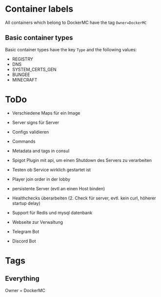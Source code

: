 # Container labels
All containers which belong to DockerMC have the tag `Owner=DockerMC`

## Basic container types
Basic container types have the key `Type` and the following values:
- REGISTRY
- DNS
- SYSTEM_CERTS_GEN
- BUNGEE
- MINECRAFT


# ToDo
- Verschiedene Maps für ein Image
- Server signs für Server
- Configs validieren
- Commands
- Metadata and tags in consul

- Spigot Plugin mit api, um einen Shutdown des Servers zu verarbeiten
- Testen ob Service wirklich gestartet ist
- Player join order in der lobby
- persistente Server (evtl an einen Host binden)
- Healthchecks überarbeiten (2. Check für server, evtl. kein curl, höherer startup delay)
- Support für Redis und mysql datenbank

- Webseite zur Verwaltung
- Telegram Bot
- Discord Bot



# Tags
## Everything
Owner = DockerMC
## 
 


